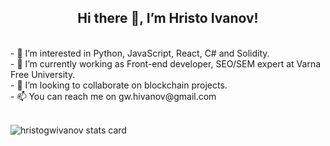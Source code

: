 <h2 align="center">Hi there 👋, I’m Hristo Ivanov!</h2><br>
- 👀 I’m interested in Python, JavaScript, React, C# and Solidity.<br>
- 🌱 I’m currently working as Front-end developer, SEO/SEM expert at Varna Free University.<br>
- 💞️ I’m looking to collaborate on blockchain projects.<br>
- 📫 You can reach me on gw.hivanov@gmail.com<br><br>

<p>
<img align="center" src="https://github-readme-stats.vercel.app/api/top-langs?username=hristogwivanov&theme=default&title_color=000000&text_color=000000&bg_color=ffffff&hide_border=true&layout=compact" alt="hristogwivanov stats card" /></p>

<!--
**hristogwivanov/hristogwivanov** is a ✨ _special_ ✨ repository because its `README.md` (this file) appears on your GitHub profile.

Here are some ideas to get you started:

- 🔭 I’m currently working on ...
- 🌱 I’m currently learning ...
- 👯 I’m looking to collaborate on ...
- 🤔 I’m looking for help with ...
- 💬 Ask me about ...
- 📫 How to reach me: ...
- 😄 Pronouns: ...
- ⚡ Fun fact: ...
-->
